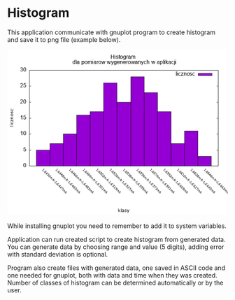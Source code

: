# Histogram

This application communicate with gnuplot program to create histogram and save it to png file (example below).

![](https://github.com/pl1000100/Histogram/blob/main/images/histogram-1.png?raw=true)

While installing gnuplot you need to remember to add it to system variables.

Application can run created script to create histogram from generated data.
You can generate data by choosing range and value (5 digits), adding error with standard deviation is optional.

Program also create files with generated data, one saved in ASCII code and one needed for gnuplot, both with data and time when they was created.
Number of classes of histogram can be determined automatically or by the user.
